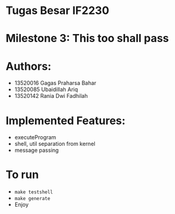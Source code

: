 # Tugas Besar IF2230

# Milestone 3: This too shall pass

# Authors:
- 13520016 Gagas Praharsa Bahar
- 13520085 Ubaidillah Ariq
- 13520142 Rania Dwi Fadhilah

# Implemented Features:

- executeProgram
- shell, util separation from kernel
- message passing

# To run
- `make testshell`
- `make generate`
- Enjoy
